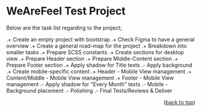 <!-- CONTRIBUTING -->

## <h1>WeAreFeel Test Project</h1>

Below are the task list regarding to the project;

.+ Create an empty project with bootstrap
.+ Check Figma to have a general overview
.+ Create a general road-map for the project
.+ Breakdown into smaller tasks
.+ Prepare SCSS constants
.+ Create sections for desktop view
.+ Prepare Header section
.+ Prepare Middle-Content section
.+ Prepare Footer section
.+ Apply shadow for Title texts
.- Apply background
.+ Create mobile-specific content
.+ Header - Mobile View management
.+ Content/Middle - Mobile View management
.+ Footer - Mobile View management
.- Apply shadow for "Every Month" texts
.- Mobile - Background placement
.- Polishing
.- Final Tests/Reviews & Deliver

<p align="right">(<a href="#top">back to top</a>)</p>

